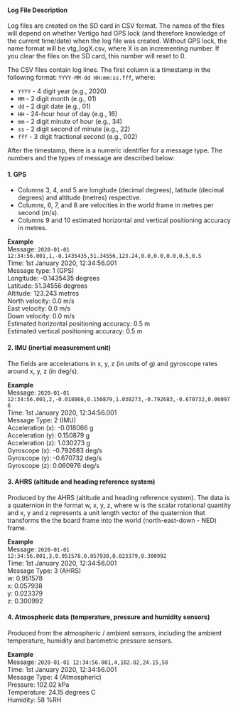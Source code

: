 #### Log File Description

Log files are created on the SD card in CSV format. The names of the files will depend on whether Vertigo had GPS lock (and therefore knowledge of the current time/date) when the log file was created. Without GPS lock, the name format will be vtg_logX.csv, where X is an incrementing number. If you clear the files on the SD card, this number will reset to 0.

The CSV files contain log lines. The first column is a timestamp in the following format:
`YYYY-MM-dd HH:mm:ss.fff`, where:
* `YYYY` - 4 digit year (e.g., 2020)
* `MM` - 2 digit month (e.g., 01)
* `dd` - 2 digit date (e.g., 01)
* `HH` - 24-hour hour of day (e.g., 16)
* `mm` - 2 digit minute of hour (e.g., 34)
* `ss` - 2 digit second of minute (e.g., 22)
* `fff` - 3 digit fractional second (e.g., 002)

After the timestamp, there is a numeric identifier for a message type. The numbers and the types of message are described below:

#### 1. GPS

* Columns 3, 4, and 5 are longitude (decimal degrees), latitude (decimal degrees) and altitude (metres) respective.
* Columns, 6, 7, and 8 are velocities in the world frame in metres per second (m/s).
* Columns 9 and 10 estimated horizontal and vertical positioning accuracy in metres.

**Example**  
Message: `2020-01-01 12:34:56.001,1,-0.1435435,51.34556,123.24,0.0,0.0,0.0,0.5,0.5`  
Time: 1st January 2020, 12:34:56.001  
Message type: 1 (GPS)  
Longitude: -0.1435435 degrees  
Latitude: 51.34556 degrees  
Altitude: 123.243 metres  
North velocity: 0.0 m/s  
East velocity: 0.0 m/s  
Down velocity: 0.0 m/s  
Estimated horizontal positioning accuracy: 0.5 m  
Estimated vertical positioning accuracy: 0.5 m  

#### 2. IMU (inertial measurement unit)

The fields are accelerations in x, y, z (in units of g) and gyroscope rates
around x, y, z (in deg/s).

**Example**  
Message: `2020-01-01 12:34:56.001,2,-0.018066,0.150879,1.030273,-0.792683,-0.670732,0.060976`  
Time: 1st January 2020, 12:34:56.001  
Message Type: 2 (IMU)  
Acceleration (x): -0.018066 g  
Acceleration (y): 0.150879 g  
Acceleration (z): 1.030273 g  
Gyroscope (x): -0.792683 deg/s  
Gyroscope (y): -0.670732 deg/s  
Gyroscope (z): 0.060976 deg/s  

#### 3. AHRS (altitude and heading reference system)

Produced by the AHRS (altitude and heading reference system). The data is a quaternion in the format w, x, y, z, where w is the scalar rotational quantity and x, y and z represents a unit length vector of the quaternion that transforms the the board frame into the world (north-east-down - NED) frame.

**Example**  
Message: `2020-01-01 12:34:56.001,3,0.951578,0.057938,0.023379,0.300992`  
Time: 1st January 2020, 12:34:56.001  
Message Type: 3 (AHRS)  
w: 0.951578  
x: 0.057938  
y: 0.023379  
z: 0.300992  

#### 4. Atmospheric data (temperature, pressure and humidity sensors)

Produced from the atmospheric / ambient sensors, including the ambient temperature, humidity and barometric pressure sensors.

**Example**  
Message: `2020-01-01 12:34:56.001,4,102.02,24.15,58`  
Time: 1st January 2020, 12:34:56.001  
Message Type: 4 (Atmospheric)  
Pressure: 102.02 kPa  
Temperature: 24.15 degrees C  
Humidity: 58 %RH